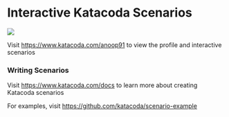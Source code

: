 # Interactive Katacoda Scenarios

[![](http://shields.katacoda.com/katacoda/anoop91/count.svg)](https://www.katacoda.com/anoop91 "Get your profile on Katacoda.com")

Visit https://www.katacoda.com/anoop91 to view the profile and interactive scenarios

### Writing Scenarios
Visit https://www.katacoda.com/docs to learn more about creating Katacoda scenarios

For examples, visit https://github.com/katacoda/scenario-example

